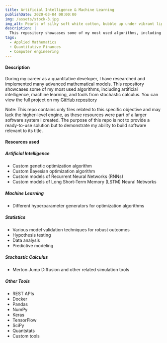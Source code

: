 ```yaml
---
title: Artificial Intelligence & Machine Learning
publishDate: 2020-03-04 00:00:00
img: /assets/stock-3.jpg
img_alt: Pearls of silky soft white cotton, bubble up under vibrant lighting
description: |
  This repository showcases some of my most used algorithms, including artificial intelligence, machine learning, and tools from stochastic calculus.
tags:
  - Applied Mathematics
  - Quantitative Finances
  - Computer engineering
---
```


<h4>Description</h4>
<p>During my career as a quantitative developer, I have researched and implemented many advanced mathematical models. This repository showcases some of my most used algorithms, including artificial intelligence, machine learning, and tools from stochastic calculus. You can view the full project on my <a data-fast-goal="click_on_repo_ai_ml_algo" href="https://github.com/fcucullu/AI-ML" target="_blank">GitHub repository</a></p>

<p>Note: This repo contains only files related to this specific objective and may lack the higher-level engine, as these resources were part of a larger software system I created. The purpose of this repo is not to provide a ready-to-use solution but to demonstrate my ability to build software relevant to its title. <p>

<h4>Resources used</h4>

<h5>Artificial Intelligence</h5>
<ul>
    <li>Custom genetic optimization algorithm</li>
    <li>Custom Bayesian optimization algorithm</li>
    <li>Custom models of Recurrent Neural Networks (RNNs)</li>
    <li>Custom models of Long Short-Term Memory (LSTM) Neural Networks</li>
</ul>

<h5>Machine Learning</h5>
<ul>
    <li>Different hyperparameter generators for optimization algorithms</li>
</ul>

<h5>Statistics</h5>
<ul>
    <li>Various model validation techniques for robust outcomes</li>
    <li>Hypothesis testing</li>
    <li>Data analysis</li>
    <li>Predictive modeling</li>
</ul>

<h5>Stochastic Calculus</h5>
<ul>
    <li>Merton Jump Diffusion and other related simulation tools</li>
</ul>

<h5>Other Tools</h5>
<ul>
    <li>REST APIs</li>
    <li>Docker</li>
    <li>Pandas</li>
    <li>NumPy</li>
    <li>Keras</li>
    <li>TensorFlow</li>
    <li>SciPy</li>
    <li>Quantstats</li>
    <li>Custom tools</li>
</ul>
<script>
  window?.datafast("surfed-to-project-ai-ml-algo");
</script>